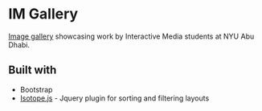 # IM Gallery
[Image gallery](http://gallery.nyuad.im/) showcasing work by Interactive Media students at NYU Abu Dhabi.

## Built with
* Bootstrap
* [Isotope.js](http://isotope.metafizzy.co/) - Jquery plugin for sorting and filtering layouts
